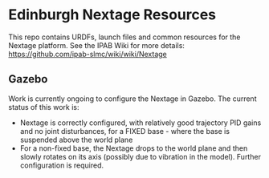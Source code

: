 # Edinburgh Nextage Resources

This repo contains URDFs, launch files and common resources for the Nextage platform. See the IPAB Wiki for more details: https://github.com/ipab-slmc/wiki/wiki/Nextage

## Gazebo

Work is currently ongoing to configure the Nextage in Gazebo. The current status of this work is:
* Nextage is correctly configured, with relatively good trajectory PID gains and no joint disturbances, for a FIXED base - where the base is suspended above the world plane
* For a non-fixed base, the Nextage drops to the world plane and then slowly rotates on its axis (possibly due to vibration in the model). Further configuration is required.
